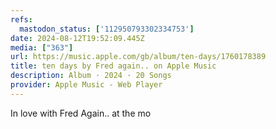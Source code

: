 ```yaml
---
refs:
  mastodon_status: ['112950793302334753']
date: 2024-08-12T19:52:09.445Z
media: ["363"]
url: https://music.apple.com/gb/album/ten-days/1760178389
title: ten days by Fred again.. on Apple Music
description: Album · 2024 · 20 Songs
provider: Apple Music - Web Player
---
```


In love with Fred Again.. at the mo
